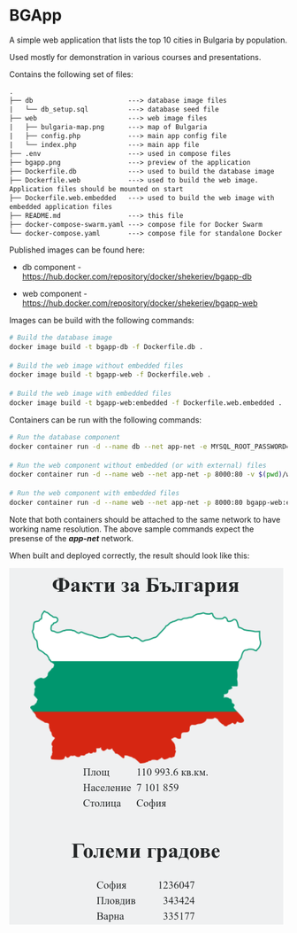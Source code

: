 # BGApp

A simple web application that lists the top 10 cities in Bulgaria by population.

Used mostly for demonstration in various courses and presentations.

Contains the following set of files:

```
.
├── db                        ---> database image files
|   └── db_setup.sql          ---> database seed file
├── web                       ---> web image files
|   ├── bulgaria-map.png      ---> map of Bulgaria
|   ├── config.php            ---> main app config file
|   └── index.php             ---> main app file
├── .env                      ---> used in compose files
├── bgapp.png                 ---> preview of the application
├── Dockerfile.db             ---> used to build the database image
├── Dockerfile.web            ---> used to build the web image. Application files should be mounted on start
├── Dockerfile.web.embedded   ---> used to build the web image with embedded application files
├── README.md                 ---> this file
├── docker-compose-swarm.yaml ---> compose file for Docker Swarm
└── docker-compose.yaml       ---> compose file for standalone Docker
```

Published images can be found here:

- db component - <https://hub.docker.com/repository/docker/shekeriev/bgapp-db>

- web component - <https://hub.docker.com/repository/docker/shekeriev/bgapp-web>

Images can be build with the following commands:

```bash
# Build the database image
docker image build -t bgapp-db -f Dockerfile.db .

# Build the web image without embedded files
docker image build -t bgapp-web -f Dockerfile.web .

# Build the web image with embedded files
docker image build -t bgapp-web:embedded -f Dockerfile.web.embedded .

```

Containers can be run with the following commands:

```bash
# Run the database component
docker container run -d --name db --net app-net -e MYSQL_ROOT_PASSWORD=<some-pass> bgapp-db

# Run the web component without embedded (or with external) files
docker container run -d --name web --net app-net -p 8000:80 -v $(pwd)/web:/var/www/html bgapp-web

# Run the web component with embedded files
docker container run -d --name web --net app-net -p 8000:80 bgapp-web:embedded

```

Note that both containers should be attached to the same network to have working name resolution. The above sample commands expect the presense of the ***app-net*** network.

When built and deployed correctly, the result should look like this:

![preview of the working application](bgapp.png)
